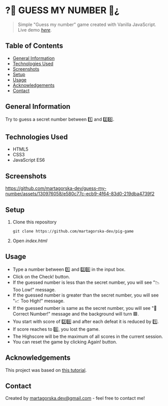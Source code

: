 # ?🔢 GUESS MY NUMBER 🔢¿ 
> Simple "Guess my number" game created with Vanilla JavaScript.
> Live demo [_here_](https://guess-my-number-martagorska.netlify.app).

## Table of Contents
* [General Information](#general-information)
* [Technologies Used](#technologies-used)
* [Screenshots](#screenshots)
* [Setup](#setup)
* [Usage](#usage)
* [Acknowledgements](#acknowledgements)
* [Contact](#contact)


## General Information
Try to guess a secret number between 1️⃣ and 2️⃣0️⃣.


## Technologies Used
- HTML5
- CSS3
- JavaScript ES6


## Screenshots
https://github.com/martagorska-dev/guess-my-number/assets/130976058/e580c77c-ecb9-4f64-83d0-219dba4739f2


## Setup
1. Clone this repository
   ```
   git clone https://github.com/martagorska-dev/pig-game
   ```
3. Open  *index.html*

## Usage
- Type a number between 1️⃣ and 2️⃣0️⃣ in the input box.
- Click on the Check! button.
- If the guessed number is less than the secret number, you will see "📉 Too Low!" message.
- If the guessed number is greater than the secret number, you will see "📈 Too High!" message.
- If the guessed number is same as the secret number, you will see "🎉 Correct Number!" message and the background will turn 🟩.
- You start with score of 2️⃣0️⃣ and after each defeat it is reduced by 1️⃣.
- If score reaches to 0️⃣, you lost the game.
- The Highscore will be the maximum of all scores in the current session.
- You can reset the game by clicking Again! button.


## Acknowledgements
This project was based on [this tutorial](https://www.udemy.com/course/the-complete-javascript-course/).


## Contact
Created by martagorska.dev@gmail.com - feel free to contact me!


